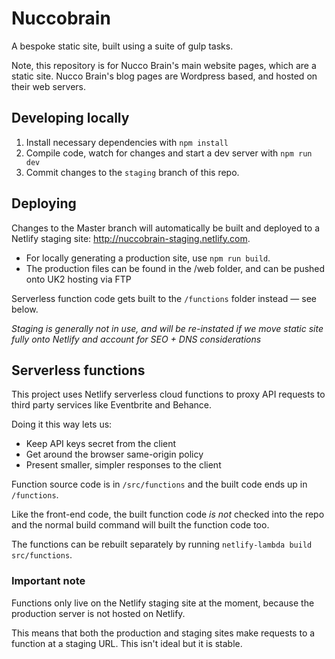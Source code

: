 # Nuccobrain

A bespoke static site, built using a suite of gulp tasks.

Note, this repository is for Nucco Brain's main website pages, which are a static site. Nucco Brain's blog pages are Wordpress based, and hosted on their web servers.

## Developing locally

1. Install necessary dependencies with `npm install`
2. Compile code, watch for changes and start a dev server with `npm run dev`
3. Commit changes to the `staging` branch of this repo.

## Deploying

Changes to the Master branch will automatically be built and deployed to a Netlify staging site: http://nuccobrain-staging.netlify.com.
- For locally generating a production site, use `npm run build`.
- The production files can be found in the /web folder, and can be pushed onto UK2 hosting via FTP

Serverless function code gets built to the `/functions` folder instead — see below.

_Staging is generally not in use, and will be re-instated if we move static site fully onto Netlify and account for SEO + DNS considerations_

## Serverless functions

This project uses Netlify serverless cloud functions to proxy API requests to third party services like Eventbrite and Behance.

Doing it this way lets us:

* Keep API keys secret from the client
* Get around the browser same-origin policy
* Present smaller, simpler responses to the client

Function source code is in `/src/functions` and the built code ends up in `/functions`.

Like the front-end code, the built function code _is not_ checked into the repo and the normal build command will built the function code too.

The functions can be rebuilt separately by running `netlify-lambda build src/functions`.

### Important note

Functions only live on the Netlify staging site at the moment, because the production server is not hosted on Netlify.

This means that both the production and staging sites make requests to a function at a staging URL. This isn't ideal but it is stable.
